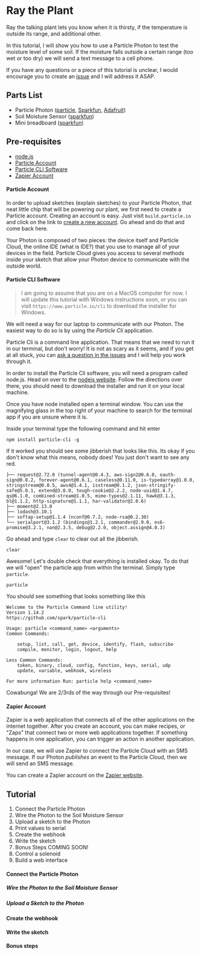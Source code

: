 # Ray the Plant

Ray the talking plant lets you know when it is thirsty, if the temperature is outside its range, and additional other.

In this tutorial, I will show you how to use a Particle Photon to test the moisture level of some soil. If the moisture falls outside a certain range (too wet or too dry) we will send a text message to a cell phone.

If you have any questions or a piece of this tutorial is unclear, I would encourage you to create an [issue](https://github.com/jordanskole/ray-the-plant/issues) and I will address it ASAP.

## Parts List

- Particle Photon ([particle](https://store.particle.io/collections/photon), [Sparkfun](https://www.sparkfun.com/products/13774), [Adafruit](https://www.adafruit.com/product/2721))
- Soil Moisture Sensor ([sparkfun](https://www.sparkfun.com/products/13322))
- Mini breadboard ([sparkfun](https://www.sparkfun.com/products/12044))

## Pre-requisites

- [node.js](https://nodejs.org)
- [Particle Account](https://build.particle.io/signup)
- [Particle CLI Software](https://www.npmjs.com/package/particle-cli)
- [Zapier Account](https://zapier.com/app/explore)


#### Particle Account

In order to upload sketches (explain sketches) to your Particle Photon, that neat little chip that will be powering our plant, we first need to create a Particle account. Creating an account is easy. Just visit `build.particle.io` and click on the link to [create a new account](https://build.particle.io/signup). Go ahead and do that and come back here.

Your Photon is composed of two pieces: the device itself and Particle Cloud, the online IDE (what is IDE?) that you use to manage all of your devices in the field. Particle Cloud gives you access to several methods inside your sketch that allow your Photon device to communicate with the outside world.


#### Particle CLI Software

> I am going to assume that you are on a MacOS computer for now. I will update this tutorial with Windows instructions soon, or you can visit `https://www.particle.io/cli` to download the installer for Windows.

We will need a way for our laptop to communicate with our Photon. The easiest way to do so is by using the _Particle Cli_ application.

Particle Cli is a command line application. That means that we need to run it in our terminal, but don't worry! It is not as scary as it seems, and if you get at all stuck, you can [ask a question in the issues](https://github.com/jordanskole/ray-the-plant/issues) and I will help you work through it.

In order to install the Particle Cli software, you will need a program called node.js. Head on over to the [nodejs website](https://nodejs.org). Follow the directions over there, you should need to download the installer and run it on your local machine.

Once you have node installed open a terminal window. You can use the magnifying glass in the top right of your machine to search for the terminal app if you are unsure where it is.

Inside your terminal type the following command and hit enter

```shell
npm install particle-cli -g
```

If it worked you should see some jibberish that looks like this. Its okay if you don't know what this means, nobody does! You just don't want to see any red.

```shell
├── request@2.72.0 (tunnel-agent@0.4.3, aws-sign2@0.6.0, oauth-sign@0.8.2, forever-agent@0.6.1, caseless@0.11.0, is-typedarray@1.0.0, stringstream@0.0.5, aws4@1.4.1, isstream@0.1.2, json-stringify-safe@5.0.1, extend@3.0.0, tough-cookie@2.2.2, node-uuid@1.4.7, qs@6.1.0, combined-stream@1.0.5, mime-types@2.1.11, hawk@3.1.3, bl@1.1.2, http-signature@1.1.1, har-validator@2.0.6)
├── moment@2.13.0
├── lodash@3.10.1
├── softap-setup@1.1.4 (nconf@0.7.2, node-rsa@0.2.30)
└── serialport@3.1.2 (bindings@1.2.1, commander@2.9.0, es6-promise@3.2.1, nan@2.3.5, debug@2.2.0, object.assign@4.0.3)
```

Go ahead and type `clear` to clear out all the jibberish.

```shell
clear
```

Awesome! Let's double check that everything is installed okay. To do that we will "open" the particle app from within the terminal. Simply type `particle`.

```shell
particle
```

You should see something that looks something like this

```shell
Welcome to the Particle Command line utility!
Version 1.14.2
https://github.com/spark/particle-cli

Usage: particle <command_name> <arguments>
Common Commands:

    setup, list, call, get, device, identify, flash, subscribe
    compile, monitor, login, logout, help

Less Common Commands:
    token, binary, cloud, config, function, keys, serial, udp
    update, variable, webhook, wireless

For more information Run: particle help <command_name>
```

Cowabunga! We are 2/3rds of the way through our Pre-requisites!

#### Zapier Account

Zapier is a web application that connects all of the other applications on the internet together. After you create an account, you can make recipes, or "Zaps" that connect two or more web applications together. If something happens in one application, you can trigger an action in another application.

In our case, we will use Zapier to connect the Particle Cloud with an SMS message. If our Photon _publishes_ an event to the Particle Cloud, then we will send an SMS message.

You can create a Zapier account on the [Zapier website](https://zapier.com).

## Tutorial

1. Connect the Particle Photon
  1. Wire the Photon to the Soil Moisture Sensor
  2. Upload a sketch to the Photon
2. Print values to serial
3. Create the webhook
4. Write the sketch
5. Bonus Steps COMING SOON!
  1. Control a solenoid
  2. Build a web interface

#### Connect the Particle Photon

##### Wire the Photon to the Soil Moisture Sensor

##### Upload a Sketch to the Photon

#### Create the webhook

#### Write the sketch

#### Bonus steps
